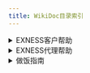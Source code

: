 ```yaml
---
title: WikiDoc目录索引
---
```

<details>
<summary>EXNESS客户帮助</summary>

## EXNESS客户帮助
- [[EXNESS客户帮助/保障您的vps安全|保障您的vps安全]]
- [[EXNESS客户帮助/保证金和可用保证金之间有何区别|保证金和可用保证金之间有何区别]]
- [[EXNESS客户帮助/标准账户|标准账户]]
- [[EXNESS客户帮助/标准账户和美分账户有什么不同|标准账户和美分账户有什么不同]]
- [[EXNESS客户帮助/标准账户和先锋账户有什么不同|标准账户和先锋账户有什么不同]]
- [[EXNESS客户帮助/标准账户上可以交易哪些品种|标准账户上可以交易哪些品种]]
- [[EXNESS客户帮助/不同类型的交易账户可以使用相同的服务器么|不同类型的交易账户可以使用相同的服务器么]]
- [[EXNESS客户帮助/不同类型的账户是否有地区限制|不同类型的账户是否有地区限制]]
- [[EXNESS客户帮助/不同账户类型的最大和最小交易手数是多少|不同账户类型的最大和最小交易手数是多少]]
- [[EXNESS客户帮助/部分退款请求|部分退款请求]]
- [[EXNESS客户帮助/查询已归档订单|查询已归档订单]]
- [[EXNESS客户帮助/差价合约详解|差价合约详解]]
- [[EXNESS客户帮助/拆股详解|拆股详解]]
- [[EXNESS客户帮助/出金为何退回了我的-exness-账户|出金为何退回了我的-exness-账户]]
- [[EXNESS客户帮助/出金须知|出金须知]]
- [[EXNESS客户帮助/出入金到账需要多长时间|出入金到账需要多长时间]]
- [[EXNESS客户帮助/出入金最快的方法是什么|出入金最快的方法是什么]]
- [[EXNESS客户帮助/出现报价关闭提示|出现报价关闭提示]]
- [[EXNESS客户帮助/出现交易量无效的错误提示|出现交易量无效的错误提示]]
- [[EXNESS客户帮助/出现禁止交易的错误提示|出现禁止交易的错误提示]]
- [[EXNESS客户帮助/出现资金不足错误提示|出现资金不足错误提示]]
- [[EXNESS客户帮助/创建账户需要提供哪些资料|创建账户需要提供哪些资料]]
- [[EXNESS客户帮助/创建真实账户和模拟账户时必须提供哪些文件|创建真实账户和模拟账户时必须提供哪些文件]]
- [[EXNESS客户帮助/登录-mt4-的时候，为什么我的账户昵称显示错误|登录-mt4-的时候，为什么我的账户昵称显示错误]]
- [[EXNESS客户帮助/电子支付平台eps交易相关事宜|电子支付平台eps交易相关事宜]]
- [[EXNESS客户帮助/订单执行类型|订单执行类型]]
- [[EXNESS客户帮助/冬季交易时间|冬季交易时间]]
- [[EXNESS客户帮助/负余额保护|负余额保护]]
- [[EXNESS客户帮助/杠杆对爆仓的影响|杠杆对爆仓的影响]]
- [[EXNESS客户帮助/杠杆和保证金要求|杠杆和保证金要求]]
- [[EXNESS客户帮助/隔夜利息|隔夜利息]]
- [[EXNESS客户帮助/各账户追加保证金通知和爆仓水平|各账户追加保证金通知和爆仓水平]]
- [[EXNESS客户帮助/更改-mt4-语言设置时出现乱码该如何解决|更改-mt4-语言设置时出现乱码该如何解决]]
- [[EXNESS客户帮助/股票|股票]]
- [[EXNESS客户帮助/关于-exness-交易应用|关于-exness-交易应用]]
- [[EXNESS客户帮助/关于账户类型后缀|关于账户类型后缀]]
- [[EXNESS客户帮助/管理智能交易-ea|管理智能交易-ea]]
- [[EXNESS客户帮助/归档账户须知|归档账户须知]]
- [[EXNESS客户帮助/过期版本|过期版本]]
- [[EXNESS客户帮助/后缀代表什么|后缀代表什么]]
- [[EXNESS客户帮助/怀疑他人以自己的名义交易|怀疑他人以自己的名义交易]]
- [[EXNESS客户帮助/黄金杠杆限制|黄金杠杆限制]]
- [[EXNESS客户帮助/恢复vps|恢复vps]]
- [[EXNESS客户帮助/基点和迷你点之间有何区别|基点和迷你点之间有何区别]]
- [[EXNESS客户帮助/加密数字货币交叉盘|加密数字货币交叉盘]]
- [[EXNESS客户帮助/价格缺口保护|价格缺口保护]]
- [[EXNESS客户帮助/交叉盘交易|交叉盘交易]]
- [[EXNESS客户帮助/交易繁忙trade-context-busy|交易繁忙trade-context-busy]]
- [[EXNESS客户帮助/交易方式是否有限制|交易方式是否有限制]]
- [[EXNESS客户帮助/交易加密数字货币|交易加密数字货币]]
- [[EXNESS客户帮助/交易品种|交易品种]]
- [[EXNESS客户帮助/交易品种的订单报价是如何计算的|交易品种的订单报价是如何计算的]]
- [[EXNESS客户帮助/交易平台功能比较|交易平台功能比较]]
- [[EXNESS客户帮助/交易新手最适合什么账户类型|交易新手最适合什么账户类型]]
- [[EXNESS客户帮助/节假日交易时间|节假日交易时间]]
- [[EXNESS客户帮助/金属交易|金属交易]]
- [[EXNESS客户帮助/开立专业型账户需要满足什么条件|开立专业型账户需要满足什么条件]]
- [[EXNESS客户帮助/可以使用不同的支付平台出金吗|可以使用不同的支付平台出金吗]]
- [[EXNESS客户帮助/可以在手机终端上下移动止损单吗|可以在手机终端上下移动止损单吗]]
- [[EXNESS客户帮助/可以在周末节假日出金入金吗|可以在周末节假日出金入金吗]]
- [[EXNESS客户帮助/客户是否可以使用其它交易账户入金时使用的支付|客户是否可以使用其它交易账户入金时使用的支付]]
- [[EXNESS客户帮助/客户支付档案-cpp-须知|客户支付档案-cpp-须知]]
- [[EXNESS客户帮助/了解交易终端|了解交易终端]]
- [[EXNESS客户帮助/了解做市商|了解做市商]]
- [[EXNESS客户帮助/立即开始交易|立即开始交易]]
- [[EXNESS客户帮助/零点账户|零点账户]]
- [[EXNESS客户帮助/零点账户提供哪些交易品种|零点账户提供哪些交易品种]]
- [[EXNESS客户帮助/裸点账户|裸点账户]]
- [[EXNESS客户帮助/裸点账户和零点账户有什么不同|裸点账户和零点账户有什么不同]]
- [[EXNESS客户帮助/裸点账户上可以交易哪些品种|裸点账户上可以交易哪些品种]]
- [[EXNESS客户帮助/美分账户|美分账户]]
- [[EXNESS客户帮助/美分账户上可以交易哪些品种|美分账户上可以交易哪些品种]]
- [[EXNESS客户帮助/美分账户有哪些地域限制|美分账户有哪些地域限制]]
- [[EXNESS客户帮助/美国原油有合约期限吗|美国原油有合约期限吗]]
- [[EXNESS客户帮助/面向非伊斯兰教国家的免隔夜利息账户|面向非伊斯兰教国家的免隔夜利息账户]]
- [[EXNESS客户帮助/哪些类型的账户可以参与竞赛|哪些类型的账户可以参与竞赛]]
- [[EXNESS客户帮助/哪些账户可以免隔夜利息|哪些账户可以免隔夜利息]]
- [[EXNESS客户帮助/哪些账户类型可以交易加密数字货币-cfd|哪些账户类型可以交易加密数字货币-cfd]]
- [[EXNESS客户帮助/哪些账户类型支持模拟账户|哪些账户类型支持模拟账户]]
- [[EXNESS客户帮助/能否更改-metatrader-4-5-平台上的时区|能否更改-metatrader-4-5-平台上的时区]]
- [[EXNESS客户帮助/能否更改我的账户货币|能否更改我的账户货币]]
- [[EXNESS客户帮助/能源交易|能源交易]]
- [[EXNESS客户帮助/您的-exness-个人专区|您的-exness-个人专区]]
- [[EXNESS客户帮助/品种分类|品种分类]]
- [[EXNESS客户帮助/仍未收到出金款项|仍未收到出金款项]]
- [[EXNESS客户帮助/仍未收到手机短信验证码|仍未收到手机短信验证码]]
- [[EXNESS客户帮助/如果我出金到错误的账号，接下来应该怎么做|如果我出金到错误的账号，接下来应该怎么做]]
- [[EXNESS客户帮助/如果我的-vps-上没有足够空间应当如何操作|如果我的-vps-上没有足够空间应当如何操作]]
- [[EXNESS客户帮助/如果我的当前余额为负值，可以进行入金操作吗|如果我的当前余额为负值，可以进行入金操作吗]]
- [[EXNESS客户帮助/如果我的验证文件不在我的名下该怎么办|如果我的验证文件不在我的名下该怎么办]]
- [[EXNESS客户帮助/如果我是在其他国家开立的账户，如何进行账户验|如果我是在其他国家开立的账户，如何进行账户验]]
- [[EXNESS客户帮助/如果我有未平仓位，还可以出金吗|如果我有未平仓位，还可以出金吗]]
- [[EXNESS客户帮助/如果我在-vps-中收到了无网络连接错误，接下来|如果我在-vps-中收到了无网络连接错误，接下来]]
- [[EXNESS客户帮助/如果我在入金时使用的支付系统在出金时无法使用|如果我在入金时使用的支付系统在出金时无法使用]]
- [[EXNESS客户帮助/如果我在入金时使用了多种支付方式，应当如何出|如果我在入金时使用了多种支付方式，应当如何出]]
- [[EXNESS客户帮助/如果我在自己的-vps-上安装智能交易ea，是否需要|如果我在自己的-vps-上安装智能交易ea，是否需要]]
- [[EXNESS客户帮助/如果无法平仓交易，我该怎么做|如果无法平仓交易，我该怎么做]]
- [[EXNESS客户帮助/如果在个人专区中无法找到我的首选支付系统该怎|如果在个人专区中无法找到我的首选支付系统该怎]]
- [[EXNESS客户帮助/如何查看旧的个人专区是否依然处于活跃状态|如何查看旧的个人专区是否依然处于活跃状态]]
- [[EXNESS客户帮助/如何查看您的交易历史|如何查看您的交易历史]]
- [[EXNESS客户帮助/如何查看我当前的杠杆设置|如何查看我当前的杠杆设置]]
- [[EXNESS客户帮助/如何查看我的交易状态|如何查看我的交易状态]]
- [[EXNESS客户帮助/如何查看我可以使用的支付平台|如何查看我可以使用的支付平台]]
- [[EXNESS客户帮助/如何查看账户是否已可以入金和交易|如何查看账户是否已可以入金和交易]]
- [[EXNESS客户帮助/如何查看账户验证被拒绝的原因|如何查看账户验证被拒绝的原因]]
- [[EXNESS客户帮助/如何查看自己上传的验证文档的状态|如何查看自己上传的验证文档的状态]]
- [[EXNESS客户帮助/如何查询我的代理信息|如何查询我的代理信息]]
- [[EXNESS客户帮助/如何查找交易软件登录账号和服务器|如何查找交易软件登录账号和服务器]]
- [[EXNESS客户帮助/如何查找我的交易账户账号|如何查找我的交易账户账号]]
- [[EXNESS客户帮助/如何查找需要提高保证金要求的新闻事件|如何查找需要提高保证金要求的新闻事件]]
- [[EXNESS客户帮助/如何出金|如何出金]]
- [[EXNESS客户帮助/如何处理无效sl-tp错误|如何处理无效sl-tp错误]]
- [[EXNESS客户帮助/如何从报价手机移动端里显示-添加-移除交易品|如何从报价手机移动端里显示-添加-移除交易品]]
- [[EXNESS客户帮助/如何给模拟账户充值|如何给模拟账户充值]]
- [[EXNESS客户帮助/如何更改更新我的个人信息与地址|如何更改更新我的个人信息与地址]]
- [[EXNESS客户帮助/如何更改我的exness账户的注册姓名|如何更改我的exness账户的注册姓名]]
- [[EXNESS客户帮助/如何更改注册名称|如何更改注册名称]]
- [[EXNESS客户帮助/如何管理您的交易账户设置|如何管理您的交易账户设置]]
- [[EXNESS客户帮助/如何管理您的vps设置|如何管理您的vps设置]]
- [[EXNESS客户帮助/如何管理图表设置|如何管理图表设置]]
- [[EXNESS客户帮助/如何管理注册手机号码|如何管理注册手机号码]]
- [[EXNESS客户帮助/如何获得-exness-vps-服务|如何获得-exness-vps-服务]]
- [[EXNESS客户帮助/如何获得无限杠杆|如何获得无限杠杆]]
- [[EXNESS客户帮助/如何获取日志文件|如何获取日志文件]]
- [[EXNESS客户帮助/如何计算开立订单所需资金|如何计算开立订单所需资金]]
- [[EXNESS客户帮助/如何计算利润和损失|如何计算利润和损失]]
- [[EXNESS客户帮助/如何将我在社交交易中的入金与我的-exness-账户关联起|如何将我在社交交易中的入金与我的-exness-账户关联起]]
- [[EXNESS客户帮助/如何解决交易终端中的常见错误|如何解决交易终端中的常见错误]]
- [[EXNESS客户帮助/如何进行订单部分平仓|如何进行订单部分平仓]]
- [[EXNESS客户帮助/如何进行交易账户间转账|如何进行交易账户间转账]]
- [[EXNESS客户帮助/如何进行首次入金|如何进行首次入金]]
- [[EXNESS客户帮助/如何开立模拟账户|如何开立模拟账户]]
- [[EXNESS客户帮助/如何快速便捷地恢复-exness-密码|如何快速便捷地恢复-exness-密码]]
- [[EXNESS客户帮助/如何连接-vps|如何连接-vps]]
- [[EXNESS客户帮助/如何清除浏览器缓存和-cookies-文件|如何清除浏览器缓存和-cookies-文件]]
- [[EXNESS客户帮助/如何确定我的资金是安全的|如何确定我的资金是安全的]]
- [[EXNESS客户帮助/如何入金|如何入金]]
- [[EXNESS客户帮助/如何上传屏幕截图给支持团队|如何上传屏幕截图给支持团队]]
- [[EXNESS客户帮助/如何设置-vps-密码|如何设置-vps-密码]]
- [[EXNESS客户帮助/如何设置修改止损与获利|如何设置修改止损与获利]]
- [[EXNESS客户帮助/如何设置移动止损|如何设置移动止损]]
- [[EXNESS客户帮助/如何设置exness比特币电子钱包|如何设置exness比特币电子钱包]]
- [[EXNESS客户帮助/如何申请关闭账户|如何申请关闭账户]]
- [[EXNESS客户帮助/如何生成网络日志排除故障|如何生成网络日志排除故障]]
- [[EXNESS客户帮助/如何使用-exness-货币转换器|如何使用-exness-货币转换器]]
- [[EXNESS客户帮助/如何使用-mt4-multiterminal多账户管理终端|如何使用-mt4-multiterminal多账户管理终端]]
- [[EXNESS客户帮助/如何使用安卓版-metatrader-4|如何使用安卓版-metatrader-4]]
- [[EXNESS客户帮助/如何使用安卓版-metatrader-5|如何使用安卓版-metatrader-5]]
- [[EXNESS客户帮助/如何使用比特币出入金|如何使用比特币出入金]]
- [[EXNESS客户帮助/如何使用比特币电子钱包查看交易|如何使用比特币电子钱包查看交易]]
- [[EXNESS客户帮助/如何使用日本或韩国银行卡出金|如何使用日本或韩国银行卡出金]]
- [[EXNESS客户帮助/如何使用泰达币-usdt-erc20-出入金|如何使用泰达币-usdt-erc20-出入金]]
- [[EXNESS客户帮助/如何使用虚拟美元稳定币-usdc-erc20-出入金|如何使用虚拟美元稳定币-usdc-erc20-出入金]]
- [[EXNESS客户帮助/如何使用银行卡兑换usdt来入金|如何使用银行卡兑换usdt来入金]]
- [[EXNESS客户帮助/如何使用中国银联入金|如何使用中国银联入金]]
- [[EXNESS客户帮助/如何使用perfect-money出入金|如何使用perfect-money出入金]]
- [[EXNESS客户帮助/如何使用sticpay出入金|如何使用sticpay出入金]]
- [[EXNESS客户帮助/如何提升metatrader4-5的速度|如何提升metatrader4-5的速度]]
- [[EXNESS客户帮助/如何通过-exness-进行交易|如何通过-exness-进行交易]]
- [[EXNESS客户帮助/如何通过-mypay-出入金|如何通过-mypay-出入金]]
- [[EXNESS客户帮助/如何通过电汇出入金|如何通过电汇出入金]]
- [[EXNESS客户帮助/如何通过检索-har-文件进行故障调试|如何通过检索-har-文件进行故障调试]]
- [[EXNESS客户帮助/如何通过银行卡出入金|如何通过银行卡出入金]]
- [[EXNESS客户帮助/如何完全验证您的exness账户|如何完全验证您的exness账户]]
- [[EXNESS客户帮助/如何为客服团队创建屏幕截图|如何为客服团队创建屏幕截图]]
- [[EXNESS客户帮助/如何显示买价线|如何显示买价线]]
- [[EXNESS客户帮助/如何修改或移除移动止损|如何修改或移除移动止损]]
- [[EXNESS客户帮助/如何验证我的支付方式|如何验证我的支付方式]]
- [[EXNESS客户帮助/如何在-linux-系统中安装-mt4-mt5|如何在-linux-系统中安装-mt4-mt5]]
- [[EXNESS客户帮助/如何在个人专区创建新的交易账户|如何在个人专区创建新的交易账户]]
- [[EXNESS客户帮助/如何在交易平台-mt4-mt5-上接收新闻|如何在交易平台-mt4-mt5-上接收新闻]]
- [[EXNESS客户帮助/如何在市场报价桌面版终端中显示-添加-删除交|如何在市场报价桌面版终端中显示-添加-删除交]]
- [[EXNESS客户帮助/如何在手机应用上的metatrader订阅交易信号|如何在手机应用上的metatrader订阅交易信号]]
- [[EXNESS客户帮助/如何在我的个人专区查看交易的单号|如何在我的个人专区查看交易的单号]]
- [[EXNESS客户帮助/如何在移动终端中设置挂单|如何在移动终端中设置挂单]]
- [[EXNESS客户帮助/如何在中国使用bitake入金|如何在中国使用bitake入金]]
- [[EXNESS客户帮助/如何在中国使用flashex出入金|如何在中国使用flashex出入金]]
- [[EXNESS客户帮助/如何在中国使用neteller出入金|如何在中国使用neteller出入金]]
- [[EXNESS客户帮助/如何在中国使用webmoney出入金|如何在中国使用webmoney出入金]]
- [[EXNESS客户帮助/如何在exness平台开始交易|如何在exness平台开始交易]]
- [[EXNESS客户帮助/如何知晓为我提供服务的是哪家-exness-实体|如何知晓为我提供服务的是哪家-exness-实体]]
- [[EXNESS客户帮助/如何注册-exness-个人专区和交易账户|如何注册-exness-个人专区和交易账户]]
- [[EXNESS客户帮助/入金金额有限制吗|入金金额有限制吗]]
- [[EXNESS客户帮助/入金款项仍未到账|入金款项仍未到账]]
- [[EXNESS客户帮助/入金须知|入金须知]]
- [[EXNESS客户帮助/什么是-3d-安全协议|什么是-3d-安全协议]]
- [[EXNESS客户帮助/什么是-cvv-代码，可以在哪里找到|什么是-cvv-代码，可以在哪里找到]]
- [[EXNESS客户帮助/什么是对冲单可以进行部分对冲吗|什么是对冲单可以进行部分对冲吗]]
- [[EXNESS客户帮助/什么是偏差|什么是偏差]]
- [[EXNESS客户帮助/什么是限价单如何下限价单|什么是限价单如何下限价单]]
- [[EXNESS客户帮助/什么是移动止损|什么是移动止损]]
- [[EXNESS客户帮助/什么是止损单，怎么下止损单|什么是止损单，怎么下止损单]]
- [[EXNESS客户帮助/什么是vps-|什么是vps-]]
- [[EXNESS客户帮助/石油差价合约有到期日期吗|石油差价合约有到期日期吗]]
- [[EXNESS客户帮助/石油价格是现货价格吗|石油价格是现货价格吗]]
- [[EXNESS客户帮助/使用-mt4-mt5-网页终端进行交易|使用-mt4-mt5-网页终端进行交易]]
- [[EXNESS客户帮助/使用-windows-版本-metatrader-4|使用-windows-版本-metatrader-4]]
- [[EXNESS客户帮助/使用-windows-版本-metatrader-5|使用-windows-版本-metatrader-5]]
- [[EXNESS客户帮助/使用多张银行卡还可以进行出入金操作吗|使用多张银行卡还可以进行出入金操作吗]]
- [[EXNESS客户帮助/使用模拟账户进行交易时需要存入真实资金吗|使用模拟账户进行交易时需要存入真实资金吗]]
- [[EXNESS客户帮助/市场已关闭|市场已关闭]]
- [[EXNESS客户帮助/市价滑点|市价滑点]]
- [[EXNESS客户帮助/是否可由朋友或家人代我进行交易|是否可由朋友或家人代我进行交易]]
- [[EXNESS客户帮助/是否所有类型账户都支持指数的差价合约|是否所有类型账户都支持指数的差价合约]]
- [[EXNESS客户帮助/收到订单数量过多错误提示|收到订单数量过多错误提示]]
- [[EXNESS客户帮助/收到一条阻止我交易的错误提示|收到一条阻止我交易的错误提示]]
- [[EXNESS客户帮助/手机交易终端上可以使用智能交易ea吗|手机交易终端上可以使用智能交易ea吗]]
- [[EXNESS客户帮助/探索-exness-网页交易终端|探索-exness-网页交易终端]]
- [[EXNESS客户帮助/跳动点历史记录须知|跳动点历史记录须知]]
- [[EXNESS客户帮助/通过-skrill-出入金|通过-skrill-出入金]]
- [[EXNESS客户帮助/同一个电子邮箱可以注册多个个人专区吗|同一个电子邮箱可以注册多个个人专区吗]]
- [[EXNESS客户帮助/退出交易终端时，我的订单会被平仓吗|退出交易终端时，我的订单会被平仓吗]]
- [[EXNESS客户帮助/外汇和其他交易品种的基本交易术语|外汇和其他交易品种的基本交易术语]]
- [[EXNESS客户帮助/外汇品种交易|外汇品种交易]]
- [[EXNESS客户帮助/外汇市场交易时间|外汇市场交易时间]]
- [[EXNESS客户帮助/外汇与外汇市场|外汇与外汇市场]]
- [[EXNESS客户帮助/为-metatrader-4-5-设置推送通知|为-metatrader-4-5-设置推送通知]]
- [[EXNESS客户帮助/为什么-exness-交易应用上的支付方式比网页版个人专区|为什么-exness-交易应用上的支付方式比网页版个人专区]]
- [[EXNESS客户帮助/为什么-exness-账户验证流程是重要的|为什么-exness-账户验证流程是重要的]]
- [[EXNESS客户帮助/为什么进行内部转账时会收到请求金额过大的|为什么进行内部转账时会收到请求金额过大的]]
- [[EXNESS客户帮助/为什么我的对冲单突然要我缴纳保证金|为什么我的对冲单突然要我缴纳保证金]]
- [[EXNESS客户帮助/为什么我的入金-出金会被拒绝|为什么我的入金-出金会被拒绝]]
- [[EXNESS客户帮助/为什么我的所有交易一开始都处于亏损状态|为什么我的所有交易一开始都处于亏损状态]]
- [[EXNESS客户帮助/为什么我的文件被拒绝了|为什么我的文件被拒绝了]]
- [[EXNESS客户帮助/为什么我的账户上有资金，交易账户却显示余额为|为什么我的账户上有资金，交易账户却显示余额为]]
- [[EXNESS客户帮助/为什么我个人专区中可用保证金的金额与交易平台|为什么我个人专区中可用保证金的金额与交易平台]]
- [[EXNESS客户帮助/为什么我需要一种账户货币|为什么我需要一种账户货币]]
- [[EXNESS客户帮助/为什么我在进行入金操作时屏幕显示系统出错|为什么我在进行入金操作时屏幕显示系统出错]]
- [[EXNESS客户帮助/为什么无法关闭对冲单|为什么无法关闭对冲单]]
- [[EXNESS客户帮助/为什么无法在我的个人专区中找到我的交易账户|为什么无法在我的个人专区中找到我的交易账户]]
- [[EXNESS客户帮助/为什么有时候股票的保证金会比平时高|为什么有时候股票的保证金会比平时高]]
- [[EXNESS客户帮助/为什么在出金时会出现余额不足的错误提示|为什么在出金时会出现余额不足的错误提示]]
- [[EXNESS客户帮助/为什么在交易者计算器内有些品种不能设置杠杆|为什么在交易者计算器内有些品种不能设置杠杆]]
- [[EXNESS客户帮助/为什么在一天中的某些时候，指数的保证金会增加|为什么在一天中的某些时候，指数的保证金会增加]]
- [[EXNESS客户帮助/为什么mt4-mt5和exness网站上显示的点差不一样|为什么mt4-mt5和exness网站上显示的点差不一样]]
- [[EXNESS客户帮助/未验证账户面临哪些限制|未验证账户面临哪些限制]]
- [[EXNESS客户帮助/文件被拒绝后如何再次上传|文件被拒绝后如何再次上传]]
- [[EXNESS客户帮助/我不小心删除了我的手机应用，该如何恢复|我不小心删除了我的手机应用，该如何恢复]]
- [[EXNESS客户帮助/我可以使用多张银行卡给账户入金吗|我可以使用多张银行卡给账户入金吗]]
- [[EXNESS客户帮助/我可以使用哪些交易终端进行交易|我可以使用哪些交易终端进行交易]]
- [[EXNESS客户帮助/我可以使用他人的支付系统入金吗|我可以使用他人的支付系统入金吗]]
- [[EXNESS客户帮助/我可以用什么货币入金|我可以用什么货币入金]]
- [[EXNESS客户帮助/我可以在个人信息中添加多少个手机号码|我可以在个人信息中添加多少个手机号码]]
- [[EXNESS客户帮助/我可以在个人专区持有几个交易账户|我可以在个人专区持有几个交易账户]]
- [[EXNESS客户帮助/我可以在哪里查看汇率|我可以在哪里查看汇率]]
- [[EXNESS客户帮助/我可以在手机交易终端上使用指标吗|我可以在手机交易终端上使用指标吗]]
- [[EXNESS客户帮助/我可以在我的电脑上同时运行多个交易终端软件吗|我可以在我的电脑上同时运行多个交易终端软件吗]]
- [[EXNESS客户帮助/我能否更改自己的的账户服务器|我能否更改自己的的账户服务器]]
- [[EXNESS客户帮助/我能用预付卡进行入金么|我能用预付卡进行入金么]]
- [[EXNESS客户帮助/我能在周末进行交易吗|我能在周末进行交易吗]]
- [[EXNESS客户帮助/我仍未收到电子邮箱验证码|我仍未收到电子邮箱验证码]]
- [[EXNESS客户帮助/我如何识别哪些交易品种属于免隔夜利息品种|我如何识别哪些交易品种属于免隔夜利息品种]]
- [[EXNESS客户帮助/我是否可以使用与-exness-注册邮箱不同的邮箱来进行入|我是否可以使用与-exness-注册邮箱不同的邮箱来进行入]]
- [[EXNESS客户帮助/我是否可以验证来自海外国家的exness账户|我是否可以验证来自海外国家的exness账户]]
- [[EXNESS客户帮助/我收到了交易参数无效的错误提示|我收到了交易参数无效的错误提示]]
- [[EXNESS客户帮助/我收到了账户无效的错误提示|我收到了账户无效的错误提示]]
- [[EXNESS客户帮助/我收到无网络连接的错误信息|我收到无网络连接的错误信息]]
- [[EXNESS客户帮助/我为什么需要验证我的支付账户|我为什么需要验证我的支付账户]]
- [[EXNESS客户帮助/我应该选择哪种账户|我应该选择哪种账户]]
- [[EXNESS客户帮助/我应为交易账户设置什么杠杆|我应为交易账户设置什么杠杆]]
- [[EXNESS客户帮助/我在国外可以用自己的交易账户交易吗|我在国外可以用自己的交易账户交易吗]]
- [[EXNESS客户帮助/我在交易软件收到了授权失败的错误提示|我在交易软件收到了授权失败的错误提示]]
- [[EXNESS客户帮助/我在哪里可以查看自己的免隔夜利息权益|我在哪里可以查看自己的免隔夜利息权益]]
- [[EXNESS客户帮助/我在使用银行卡出金时被要求退款|我在使用银行卡出金时被要求退款]]
- [[EXNESS客户帮助/我在我的交易终端的图表中只能看到等待更新|我在我的交易终端的图表中只能看到等待更新]]
- [[EXNESS客户帮助/无法出金时该如何操作|无法出金时该如何操作]]
- [[EXNESS客户帮助/无法登录-exness-个人专区|无法登录-exness-个人专区]]
- [[EXNESS客户帮助/无法登录交易终端|无法登录交易终端]]
- [[EXNESS客户帮助/无法入金|无法入金]]
- [[EXNESS客户帮助/无法上传文件|无法上传文件]]
- [[EXNESS客户帮助/无法使用买入和卖出按键|无法使用买入和卖出按键]]
- [[EXNESS客户帮助/无法在-macos-catalina-操作系统上登录-mt4-mt5|无法在-macos-catalina-操作系统上登录-mt4-mt5]]
- [[EXNESS客户帮助/无法在注册时设置密码|无法在注册时设置密码]]
- [[EXNESS客户帮助/无法注册-exness-账户|无法注册-exness-账户]]
- [[EXNESS客户帮助/无效价格错误|无效价格错误]]
- [[EXNESS客户帮助/夏季交易时间|夏季交易时间]]
- [[EXNESS客户帮助/先锋账户|先锋账户]]
- [[EXNESS客户帮助/先锋账户上都可以交易哪些品种|先锋账户上都可以交易哪些品种]]
- [[EXNESS客户帮助/小币种交易|小币种交易]]
- [[EXNESS客户帮助/新订单按键是灰色的|新订单按键是灰色的]]
- [[EXNESS客户帮助/新闻发布期间提高保证金要求|新闻发布期间提高保证金要求]]
- [[EXNESS客户帮助/验证文件的大小限制是多少|验证文件的大小限制是多少]]
- [[EXNESS客户帮助/验证账户需要多久|验证账户需要多久]]
- [[EXNESS客户帮助/一个账户有几个密码|一个账户有几个密码]]
- [[EXNESS客户帮助/伊斯兰教地区可享零隔夜利息交易账户|伊斯兰教地区可享零隔夜利息交易账户]]
- [[EXNESS客户帮助/以账户货币计算盈亏时，应使用何种价格进行换算|以账户货币计算盈亏时，应使用何种价格进行换算]]
- [[EXNESS客户帮助/银行卡交易详解|银行卡交易详解]]
- [[EXNESS客户帮助/在安装mt4时，为什么需要提供代理服务器地址|在安装mt4时，为什么需要提供代理服务器地址]]
- [[EXNESS客户帮助/在交易终端关闭订单|在交易终端关闭订单]]
- [[EXNESS客户帮助/在进行股票相关交易品种的交易时，我是否真正拥|在进行股票相关交易品种的交易时，我是否真正拥]]
- [[EXNESS客户帮助/在哪查询某一品种的相关信息|在哪查询某一品种的相关信息]]
- [[EXNESS客户帮助/在哪可以找到-macos-版mt4-mt5安装文件|在哪可以找到-macos-版mt4-mt5安装文件]]
- [[EXNESS客户帮助/在哪里查看交易账户类型|在哪里查看交易账户类型]]
- [[EXNESS客户帮助/在哪里可以查看exness的财报|在哪里可以查看exness的财报]]
- [[EXNESS客户帮助/在哪里可以找到我的信用相关信息|在哪里可以找到我的信用相关信息]]
- [[EXNESS客户帮助/在中国如何通过支付宝入金|在中国如何通过支付宝入金]]
- [[EXNESS客户帮助/在中国如何通过otc365出入金|在中国如何通过otc365出入金]]
- [[EXNESS客户帮助/诈骗活动-安全小贴士|诈骗活动-安全小贴士]]
- [[EXNESS客户帮助/账户类型|账户类型]]
- [[EXNESS客户帮助/账户长时间未使用会出现什么情况|账户长时间未使用会出现什么情况]]
- [[EXNESS客户帮助/真实账户和模拟账户有什么区别|真实账户和模拟账户有什么区别]]
- [[EXNESS客户帮助/真实账户和模拟账户之间的价格变动存在差异吗|真实账户和模拟账户之间的价格变动存在差异吗]]
- [[EXNESS客户帮助/直盘交易|直盘交易]]
- [[EXNESS客户帮助/止损位|止损位]]
- [[EXNESS客户帮助/指数股息|指数股息]]
- [[EXNESS客户帮助/指数交易|指数交易]]
- [[EXNESS客户帮助/指数交易的最低金额是多少|指数交易的最低金额是多少]]
- [[EXNESS客户帮助/重新报价|重新报价]]
- [[EXNESS客户帮助/注册后我还可以更改电子邮箱地址吗|注册后我还可以更改电子邮箱地址吗]]
- [[EXNESS客户帮助/注册时需要准备什么信息|注册时需要准备什么信息]]
- [[EXNESS客户帮助/自定义爆仓位|自定义爆仓位]]
- [[EXNESS客户帮助/最少需要多少资金才能开始交易|最少需要多少资金才能开始交易]]
- [[EXNESS客户帮助/exness-不接受哪些国家的客户|exness-不接受哪些国家的客户]]
- [[EXNESS客户帮助/exness-对哪些类型的账户收取交易手续费|exness-对哪些类型的账户收取交易手续费]]
- [[EXNESS客户帮助/exness-交易应用-出金操作|exness-交易应用-出金操作]]
- [[EXNESS客户帮助/exness-交易应用-如何更改-exness-交易应用的语言设置|exness-交易应用-如何更改-exness-交易应用的语言设置]]
- [[EXNESS客户帮助/exness-交易应用-如何开立更多账户|exness-交易应用-如何开立更多账户]]
- [[EXNESS客户帮助/exness-交易应用-如何验证个人资料|exness-交易应用-如何验证个人资料]]
- [[EXNESS客户帮助/exness-交易应用-入金操作|exness-交易应用-入金操作]]
- [[EXNESS客户帮助/exness-交易应用-是否可以更改所使用的交易终端|exness-交易应用-是否可以更改所使用的交易终端]]
- [[EXNESS客户帮助/exness-交易应用-探索个人专区|exness-交易应用-探索个人专区]]
- [[EXNESS客户帮助/exness-交易应用-为何我在进行入金操作时找不到我的|exness-交易应用-为何我在进行入金操作时找不到我的]]
- [[EXNESS客户帮助/exness-交易应用-在哪可以查看我的合作伙伴账户详情|exness-交易应用-在哪可以查看我的合作伙伴账户详情]]
- [[EXNESS客户帮助/exness-交易应用配置指南|exness-交易应用配置指南]]
- [[EXNESS客户帮助/exness-交易应用疑难解答|exness-交易应用疑难解答]]
- [[EXNESS客户帮助/exness-是否收取隔夜费用|exness-是否收取隔夜费用]]
- [[EXNESS客户帮助/exness-是做什么的|exness-是做什么的]]
- [[EXNESS客户帮助/exness-收取出入金手续费吗|exness-收取出入金手续费吗]]
- [[EXNESS客户帮助/exness-提供的石油是差价合约，还是期货|exness-提供的石油是差价合约，还是期货]]
- [[EXNESS客户帮助/exness-提供交易信号吗|exness-提供交易信号吗]]
- [[EXNESS客户帮助/exness-意见门户介绍|exness-意见门户介绍]]
- [[EXNESS客户帮助/exness-账户安全工具介绍|exness-账户安全工具介绍]]
- [[EXNESS客户帮助/exness-账户支持哪些订单类型|exness-账户支持哪些订单类型]]
- [[EXNESS客户帮助/exness-vps-使用须知|exness-vps-使用须知]]
- [[EXNESS客户帮助/exness交易应用-管理个人专区|exness交易应用-管理个人专区]]
- [[EXNESS客户帮助/exness交易应用-交易账户设置|exness交易应用-交易账户设置]]
- [[EXNESS客户帮助/exness交易应用-了解业绩统计选项卡|exness交易应用-了解业绩统计选项卡]]
- [[EXNESS客户帮助/exness交易应用-内部转账|exness交易应用-内部转账]]
- [[EXNESS客户帮助/exness交易应用-内置交易终端详解|exness交易应用-内置交易终端详解]]
- [[EXNESS客户帮助/exness交易应用-如何编辑通知|exness交易应用-如何编辑通知]]
- [[EXNESS客户帮助/exness交易应用-如何将交易品种收藏至关注列表|exness交易应用-如何将交易品种收藏至关注列表]]
- [[EXNESS客户帮助/exness交易应用-如何开立和关闭交易|exness交易应用-如何开立和关闭交易]]
- [[EXNESS客户帮助/exness交易应用-如何开立账户|exness交易应用-如何开立账户]]
- [[EXNESS客户帮助/exness交易应用-支付操作须知|exness交易应用-支付操作须知]]
- [[EXNESS客户帮助/exness市场保护工具|exness市场保护工具]]
- [[EXNESS客户帮助/exness是否受到相关监管|exness是否受到相关监管]]
- [[EXNESS客户帮助/exness提供哪种点差|exness提供哪种点差]]
- [[EXNESS客户帮助/exness网站提供pwa版本吗|exness网站提供pwa版本吗]]
- [[EXNESS客户帮助/exness账户验证文件|exness账户验证文件]]
- [[EXNESS客户帮助/exness尊享会员制适用于中国台湾香港和澳门地|exness尊享会员制适用于中国台湾香港和澳门地]]
- [[EXNESS客户帮助/macos-用户如何登录-mt4-mt5|macos-用户如何登录-mt4-mt5]]
- [[EXNESS客户帮助/metatrader-使用什么时区的时间|metatrader-使用什么时区的时间]]
- [[EXNESS客户帮助/metatrader-详解-对比-mt4-和-mt5|metatrader-详解-对比-mt4-和-mt5]]
- [[EXNESS客户帮助/metatrader交易信号|metatrader交易信号]]
- [[EXNESS客户帮助/mt4-mt5-提供哪些交易品种|mt4-mt5-提供哪些交易品种]]
- [[EXNESS客户帮助/mt4-mt5-中信用资金的显示方式介绍|mt4-mt5-中信用资金的显示方式介绍]]
- [[EXNESS客户帮助/vps-被冻结后还能解冻吗|vps-被冻结后还能解冻吗]]
- [[EXNESS客户帮助/vps-使用条款|vps-使用条款]]

</details>

<details>
<summary>EXNESS代理帮助</summary>

## EXNESS代理帮助
- [[EXNESS代理帮助/本金使用比率|本金使用比率]]
- [[EXNESS代理帮助/标准账户|标准账户]]
- [[EXNESS代理帮助/单链接服务详解|单链接服务详解]]
- [[EXNESS代理帮助/地区代表-区域代理|地区代表-区域代理]]
- [[EXNESS代理帮助/返佣详述|返佣详述]]
- [[EXNESS代理帮助/个人专区报告功能介绍|个人专区报告功能介绍]]
- [[EXNESS代理帮助/关于合作伙伴链接的所有信息|关于合作伙伴链接的所有信息]]
- [[EXNESS代理帮助/关于内部转账|关于内部转账]]
- [[EXNESS代理帮助/合作伙伴和介绍经纪商IB之间有何区别|合作伙伴和介绍经纪商(IB)之间有何区别]]
- [[EXNESS代理帮助/合作伙伴类型|合作伙伴类型]]
- [[EXNESS代理帮助/合作伙伴链接和合作伙伴账户|合作伙伴链接和合作伙伴账户]]
- [[EXNESS代理帮助/合作伙伴如何知道他们介绍经纪商IB水平的变化|合作伙伴如何知道他们介绍经纪商IB水平的变化]]
- [[EXNESS代理帮助/合作伙伴入门指南|合作伙伴入门指南]]
- [[EXNESS代理帮助/合作伙伴佣金框架|合作伙伴佣金框架]]
- [[EXNESS代理帮助/合作伙伴佣金与Exness比特币电子钱包|合作伙伴佣金与Exness比特币电子钱包]]
- [[EXNESS代理帮助/加入Exness合作伙伴计划可以赚取多少钱|加入 Exness合作伙伴计划可以赚取多少钱]]
- [[EXNESS代理帮助/介绍经纪商|介绍经纪商]]
- [[EXNESS代理帮助/客服支持|客服支持]]
- [[EXNESS代理帮助/客户如何确定他们的资金是否安全|客户如何确定他们的资金是否安全]]
- [[EXNESS代理帮助/了解介绍经纪商IB个人专区|了解介绍经纪商IB个人专区]]
- [[EXNESS代理帮助/了解外汇基本知识|了解外汇基本知识]]
- [[EXNESS代理帮助/零点账户的合伙人佣金如何计算|零点账户的合伙人佣金如何计算]]
- [[EXNESS代理帮助/裸点账户的合作伙伴佣金如何计算|裸点账户的合作伙伴佣金如何计算]]
- [[EXNESS代理帮助/美分账户|美分账户]]
- [[EXNESS代理帮助/如何查看某位客户是否注册在了我名下|如何查看某位客户是否注册在了我名下]]
- [[EXNESS代理帮助/如何成为一名介绍经纪商IB|如何成为一名介绍经纪商IB]]
- [[EXNESS代理帮助/如何管理返佣|如何管理返佣]]
- [[EXNESS代理帮助/如何加入Exness合作伙伴计划|如何加入Exness 合作伙伴计划]]
- [[EXNESS代理帮助/如何提取您的合作伙伴佣金|如何提取您的合作伙伴佣金]]
- [[EXNESS代理帮助/如何通过电汇提取合作伙伴佣金|如何通过电汇提取合作伙伴佣金]]
- [[EXNESS代理帮助/社交交易介绍|社交交易介绍]]
- [[EXNESS代理帮助/收入分享模型是如何发挥作用的|收入分享模型是如何发挥作用的]]
- [[EXNESS代理帮助/手续费|手续费]]
- [[EXNESS代理帮助/探索返佣版块|探索返佣版块]]
- [[EXNESS代理帮助/探索合作伙伴佣金信息面板|探索合作伙伴佣金信息面板]]
- [[EXNESS代理帮助/我可以使用合作伙伴链接创建自定义合作伙伴链接吗|我可以使用合作伙伴链接创建自定义合作伙伴链接吗]]
- [[EXNESS代理帮助/先锋账户|先锋账户]]
- [[EXNESS代理帮助/一般出金规则|一般出金规则]]
- [[EXNESS代理帮助/在哪里可以查看我推介客户的交易活动情况及交易量|在哪里可以查看我推介客户的交易活动情况及交易量]]
- [[EXNESS代理帮助/自定义合作伙伴链接|自定义合作伙伴链接]]
- [[EXNESS代理帮助/最低和最高出金限额|最低和最高出金限额]]
- [[EXNESS代理帮助/Exness不接受哪些国家的客户|Exness 不接受哪些国家的客户]]
- [[EXNESS代理帮助/Exness财务审计|Exness 财务审计]]
- [[EXNESS代理帮助/Exness的资金安全|Exness 的资金安全]]
- [[EXNESS代理帮助/Exness合作伙伴计划|Exness 合作伙伴计划]]
- [[EXNESS代理帮助/Exness合作伙伴忠诚计划|Exness 合作伙伴忠诚计划]]
- [[EXNESS代理帮助/Exness合作伙伴忠诚计划条款和条件|Exness 合作伙伴忠诚计划条款和条件]]
- [[EXNESS代理帮助/Exness是否允许返佣|Exness 是否允许返佣]]
- [[EXNESS代理帮助/Exness提供的交易产品|Exness 提供的交易产品]]
- [[EXNESS代理帮助/Exness提供的交易平台|Exness 提供的交易平台]]
- [[EXNESS代理帮助/Exness推广指南|Exness 推广指南]]
- [[EXNESS代理帮助/Exness支付服务|Exness 支付服务]]
- [[EXNESS代理帮助/Exness不接受哪些国家的合作伙伴|Exness不接受哪些国家的合作伙伴]]
- [[EXNESS代理帮助/Exness集团包括哪些实体|Exness集团包括哪些实体]]
- [[EXNESS代理帮助/Exness经纪公司|Exness经纪公司]]
- [[EXNESS代理帮助/VPS虚拟专用服务器|VPS虚拟专用服务器]]

</details>

<details>
<summary>做饭指南</summary>

**食物**是为生物提供营养的物质，来源通常是[植物](https://zh.wikipedia.org/wiki/植物)、[动物](https://zh.wikipedia.org/wiki/动物)、[菌类](https://zh.wikipedia.org/wiki/菌类)，包含着维生所需的营养素，如[碳水化合物](https://zh.wikipedia.org/wiki/碳水化合物)、[脂肪](https://zh.wikipedia.org/wiki/脂肪)、[蛋白质](https://zh.wikipedia.org/wiki/蛋白质)、水等，能够借由进食或饮用为生物提供营养、维持生命或愉悦的物质。生物摄取食物后，被生物的[细胞](https://zh.wikipedia.org/wiki/细胞)同化，提供能量，维持生命及刺激成长。
在历史上，人类主要是透过狩猎、采集及耕种三种方式获得食物，其余的还有畜牧、钓鱼等。现在日益增加的世界人口中，大部分需要的食物热量是由食品产业提供。
有许多机构在监控食品卫生及食品安全，包括国际食品保护协会、世界资源研究所、世界粮食计划署、[联合国粮食及农业组织](https://zh.wikipedia.org/wiki/联合国粮食及农业组织)、国际食品信息理事会以及亚太无添加餐饮食品发展促进会。他们关注的议题包括可持续性、生物多样性、气候变化、营养人类学、[人口自然增长率](https://zh.wikipedia.org/wiki/人口自然增长率)、供水、食品制造技术改善及食品安全。
食物权是经济、社会及文化权利国际公约（ICESCR）提出的人权之一  ， 认可“有适当生活水平的权利，包括适当的食物”也就是“免于饥饿的自由。”

<details>
<summary>下厨前的准备</summary>

- [[tips/厨房准备|厨房准备]]
- [[tips/如何选择现在吃什么|如何选择现在吃什么]]
- [[tips/learn/高压力锅|高压力锅]]
- [[tips/learn/去腥|去腥]]
- [[tips/learn/食品安全|食品安全]]
- [[tips/learn/微波炉|微波炉]]
- [[tips/learn/学习焯水|学习焯水]]
- [[tips/learn/学习炒与煎|学习炒与煎]]
- [[tips/learn/学习凉拌|学习凉拌]]
- [[tips/learn/学习腌|学习腌]]
- [[tips/learn/学习蒸|学习蒸]]
- [[tips/learn/学习煮|学习煮]]

</details>

## 食谱

 🍤 [[dishes/aquatic|水产]]
|🍜 [[dishes/breakfast|早餐]]
|🍛 [[dishes/condiment|调味]]
|🧀 [[dishes/dessert|甜品]]
|🥤 [[dishes/drink|饮料]]
|🥩 [[dishes/meat_dish|肉食]]
|🍖 [[dishes/semi-finished|半成品]]
|🥘 [[dishes/soup|汤粥]]
|🍚 [[dishes/staple|主食]]
|🥦 [[dishes/vegetable_dish|蔬菜]]

### 家常菜

### 素菜

<details>
<summary>素菜食谱</summary>

- [[dishes/vegetable_dish/拔丝土豆|拔丝土豆]]
- [[dishes/vegetable_dish/白灼菜心|白灼菜心]]
- [[dishes/vegetable_dish/包菜炒鸡蛋粉丝|包菜炒鸡蛋粉丝]]
- [[dishes/vegetable_dish/菠菜炒鸡蛋|菠菜炒鸡蛋]]
- [[dishes/vegetable_dish/炒滑蛋|炒滑蛋]]
- [[dishes/vegetable_dish/炒茄子|炒茄子]]
- [[dishes/vegetable_dish/炒青菜|炒青菜]]
- [[dishes/vegetable_dish/葱煎豆腐|葱煎豆腐]]
- [[dishes/vegetable_dish/脆皮豆腐|脆皮豆腐]]
- [[dishes/vegetable_dish/地三鲜|地三鲜]]
- [[dishes/vegetable_dish/干锅花菜|干锅花菜]]
- [[dishes/vegetable_dish/蚝油三鲜菇|蚝油三鲜菇]]
- [[dishes/vegetable_dish/蚝油生菜|蚝油生菜]]
- [[dishes/vegetable_dish/荷兰豆炒腊肠|荷兰豆炒腊肠]]
- [[dishes/vegetable_dish/红烧冬瓜|红烧冬瓜]]
- [[dishes/vegetable_dish/红烧茄子|红烧茄子]]
- [[dishes/vegetable_dish/虎皮青椒|虎皮青椒]]
- [[dishes/vegetable_dish/话梅煮毛豆|话梅煮毛豆]]
- [[dishes/vegetable_dish/鸡蛋羹|鸡蛋羹]]
- [[dishes/vegetable_dish/鸡蛋羹/微波炉鸡蛋羹|微波炉鸡蛋羹]]
- [[dishes/vegetable_dish/鸡蛋火腿炒黄瓜|鸡蛋火腿炒黄瓜]]
- [[dishes/vegetable_dish/茄子炖土豆|茄子炖土豆]]
- [[dishes/vegetable_dish/茭白炒肉|茭白炒肉]]
- [[dishes/vegetable_dish/椒盐玉米|椒盐玉米]]
- [[dishes/vegetable_dish/金针菇日本豆腐煲|金针菇日本豆腐煲]]
- [[dishes/vegetable_dish/烤茄子|烤茄子]]
- [[dishes/vegetable_dish/榄菜肉末四季豆|榄菜肉末四季豆]]
- [[dishes/vegetable_dish/雷椒皮蛋|雷椒皮蛋]]
- [[dishes/vegetable_dish/凉拌黄瓜|凉拌黄瓜]]
- [[dishes/vegetable_dish/凉拌木耳|凉拌木耳]]
- [[dishes/vegetable_dish/凉拌莴笋|凉拌莴笋]]
- [[dishes/vegetable_dish/凉拌油麦菜|凉拌油麦菜]]
- [[dishes/vegetable_dish/麻婆豆腐|麻婆豆腐]]
- [[dishes/vegetable_dish/蒲烧茄子|蒲烧茄子]]
- [[dishes/vegetable_dish/芹菜拌茶树菇|芹菜拌茶树菇]]
- [[dishes/vegetable_dish/陕北熬豆角|陕北熬豆角]]
- [[dishes/vegetable_dish/上汤娃娃菜|上汤娃娃菜]]
- [[dishes/vegetable_dish/手撕包菜|手撕包菜]]
- [[dishes/vegetable_dish/水油焖蔬菜|水油焖蔬菜]]
- [[dishes/vegetable_dish/素炒豆角|素炒豆角]]
- [[dishes/vegetable_dish/酸辣土豆丝|酸辣土豆丝]]
- [[dishes/vegetable_dish/糖拌西红柿|糖拌西红柿]]
- [[dishes/vegetable_dish/莴笋叶煎饼|莴笋叶煎饼]]
- [[dishes/vegetable_dish/西红柿炒鸡蛋|西红柿炒鸡蛋]]
- [[dishes/vegetable_dish/西红柿豆腐汤羹|西红柿豆腐汤羹]]
- [[dishes/vegetable_dish/西葫芦炒鸡蛋|西葫芦炒鸡蛋]]
- [[dishes/vegetable_dish/洋葱炒鸡蛋|洋葱炒鸡蛋]]

</details>

### 荤菜

<details>
<summary>荤菜食谱</summary>

- [[dishes/meat_dish/白菜猪肉炖粉条|白菜猪肉炖粉条]]
- [[dishes/meat_dish/冬瓜酿肉|冬瓜酿肉]] ^486409
- [[dishes/meat_dish/番茄红酱|番茄红酱]]
- [[dishes/meat_dish/干煸仔鸡|干煸仔鸡]]
- [[dishes/meat_dish/宫保鸡丁|宫保鸡丁]]
- [[dishes/meat_dish/咕噜肉|咕噜肉]]
- [[dishes/meat_dish/黑椒牛柳|黑椒牛柳]]
- [[dishes/meat_dish/简易红烧肉|简易红烧肉]]
- [[dishes/meat_dish/南派红烧肉|南派红烧肉]]
- [[dishes/meat_dish/红烧猪蹄|红烧猪蹄]]
- [[dishes/meat_dish/湖南家常红烧肉|湖南家常红烧肉]]
- [[dishes/meat_dish/黄瓜炒肉|黄瓜炒肉]]
- [[dishes/meat_dish/黄焖鸡|黄焖鸡]]
- [[dishes/meat_dish/徽派红烧肉|徽派红烧肉]]
- [[dishes/meat_dish/回锅肉|回锅肉]]
- [[dishes/meat_dish/尖椒炒牛肉|尖椒炒牛肉]]
- [[dishes/meat_dish/姜炒鸡|姜炒鸡]]
- [[dishes/meat_dish/姜葱捞鸡|姜葱捞鸡]]
- [[dishes/meat_dish/酱牛肉|酱牛肉]]
- [[dishes/meat_dish/酱排骨|酱排骨]]
- [[dishes/meat_dish/咖喱肥牛|咖喱肥牛]]
- [[dishes/meat_dish/可乐鸡翅|可乐鸡翅]]
- [[dishes/meat_dish/口水鸡|口水鸡]]
- [[dishes/meat_dish/辣椒炒肉|辣椒炒肉]]
- [[dishes/meat_dish/老式锅包肉|老式锅包肉]]
- [[dishes/meat_dish/冷吃兔|冷吃兔]]
- [[dishes/meat_dish/荔枝肉|荔枝肉]]
- [[dishes/meat_dish/凉拌鸡丝|凉拌鸡丝]]
- [[dishes/meat_dish/萝卜炖羊排|萝卜炖羊排]]
- [[dishes/meat_dish/麻辣香锅|麻辣香锅]]
- [[dishes/meat_dish/麻婆豆腐|麻婆豆腐]]
- [[dishes/meat_dish/梅菜扣肉|梅菜扣肉]]
- [[dishes/meat_dish/啤酒鸭|啤酒鸭]]
- [[dishes/meat_dish/青椒土豆炒肉|青椒土豆炒肉]]
- [[dishes/meat_dish/杀猪菜|杀猪菜]]
- [[dishes/meat_dish/山西过油肉|山西过油肉]]
- [[dishes/meat_dish/瘦肉土豆片|瘦肉土豆片]]
- [[dishes/meat_dish/水煮牛肉|水煮牛肉]]
- [[dishes/meat_dish/水煮肉片|水煮肉片]]
- [[dishes/meat_dish/蒜苔炒肉末|蒜苔炒肉末]]
- [[dishes/meat_dish/台式卤肉饭|台式卤肉饭]]
- [[dishes/meat_dish/糖醋里脊|糖醋里脊]]
- [[dishes/meat_dish/糖醋排骨|糖醋排骨]]
- [[dishes/meat_dish/土豆炖排骨|土豆炖排骨]]
- [[dishes/meat_dish/无骨鸡爪|无骨鸡爪]]
- [[dishes/meat_dish/西红柿牛腩|西红柿牛腩]]
- [[dishes/meat_dish/西红柿土豆炖牛肉|西红柿土豆炖牛肉]]
- [[dishes/meat_dish/乡村啤酒鸭|乡村啤酒鸭]]
- [[dishes/meat_dish/香干芹菜炒肉|香干芹菜炒肉]]
- [[dishes/meat_dish/香干肉丝|香干肉丝]]
- [[dishes/meat_dish/香菇滑鸡|香菇滑鸡]]
- [[dishes/meat_dish/香煎五花肉|香煎五花肉]]
- [[dishes/meat_dish/小炒黄牛肉|小炒黄牛肉]]
- [[dishes/meat_dish/小炒鸡肝|小炒鸡肝]]
- [[dishes/meat_dish/小炒肉|小炒肉]]
- [[dishes/meat_dish/新疆大盘鸡|新疆大盘鸡]]
- [[dishes/meat_dish/血浆鸭|血浆鸭]]
- [[dishes/meat_dish/羊排焖面|羊排焖面]]
- [[dishes/meat_dish/洋葱炒猪肉|洋葱炒猪肉]]
- [[dishes/meat_dish/鱼香茄子|鱼香茄子]]
- [[dishes/meat_dish/鱼香肉丝|鱼香肉丝]]
- [[dishes/meat_dish/猪皮冻|猪皮冻]]
- [[dishes/meat_dish/猪肉烩酸菜|猪肉烩酸菜]]
- [[dishes/meat_dish/柱候牛腩|柱候牛腩]]
- [[dishes/meat_dish/孜然牛肉|孜然牛肉]]
- [[dishes/meat_dish/醉排骨|醉排骨]]

</details>

### 水产

<details>
<summary>水产食谱</summary>

- [[dishes/aquatic/白灼虾|白灼虾]]
- [[dishes/aquatic/鳊鱼炖豆腐|鳊鱼炖豆腐]]
- [[dishes/aquatic/蛏抱蛋|蛏抱蛋]]
- [[dishes/aquatic/葱烧海参|葱烧海参]]
- [[dishes/aquatic/葱油桂鱼|葱油桂鱼]]
- [[dishes/aquatic/干煎阿根廷红虾|干煎阿根廷红虾]]
- [[dishes/aquatic/红烧鲤鱼|红烧鲤鱼]]
- [[dishes/aquatic/红烧鱼|红烧鱼]]
- [[dishes/aquatic/红烧鱼头|红烧鱼头]]
- [[dishes/aquatic/黄油煎虾|黄油煎虾]]
- [[dishes/aquatic/混合烤鱼|烤鱼]]
- [[dishes/aquatic/咖喱炒蟹|咖喱炒蟹]]
- [[dishes/aquatic/鲤鱼炖白菜|鲤鱼炖白菜]]
- [[dishes/aquatic/清蒸鲈鱼|清蒸鲈鱼]]
- [[dishes/aquatic/清蒸生蚝|清蒸生蚝]]
- [[dishes/aquatic/水煮鱼|水煮鱼]]
- [[dishes/aquatic/蒜蓉虾|蒜蓉虾]]
- [[dishes/aquatic/糖醋鲤鱼|糖醋鲤鱼]]
- [[dishes/aquatic/微波葱姜黑鳕鱼|微波葱姜黑鳕鱼]]
- [[dishes/aquatic/香煎翘嘴鱼|香煎翘嘴鱼]]
- [[dishes/aquatic/小龙虾|小龙虾]]
- [[dishes/aquatic/油焖大虾|油焖大虾]]

</details>

### 早餐

<details>
<summary>早餐食谱</summary>

- [[dishes/breakfast/茶叶蛋|茶叶蛋]]
- [[dishes/breakfast/蛋煎糍粑|蛋煎糍粑]]
- [[dishes/breakfast/桂圆红枣粥|桂圆红枣粥]]
- [[dishes/breakfast/鸡蛋三明治|鸡蛋三明治]]
- [[dishes/breakfast/煎饺|煎饺]]
- [[dishes/breakfast/金枪鱼酱三明治|金枪鱼酱三明治]]
- [[dishes/breakfast/空气炸锅面包片|空气炸锅面包片]]
- [[dishes/breakfast/美式炒蛋|美式炒蛋]]
- [[dishes/breakfast/牛奶燕麦|牛奶燕麦]]
- [[dishes/breakfast/水煮玉米|水煮玉米]]
- [[dishes/breakfast/苏格兰蛋|苏格兰蛋]]
- [[dishes/breakfast/太阳蛋|太阳蛋]]
- [[dishes/breakfast/溏心蛋|溏心蛋]]
- [[dishes/breakfast/吐司果酱|吐司果酱]]
- [[dishes/breakfast/微波炉蛋糕|微波炉蛋糕]]
- [[dishes/breakfast/燕麦鸡蛋饼|燕麦鸡蛋饼]]
- [[dishes/breakfast/蒸花卷|蒸花卷]]
- [[dishes/breakfast/蒸水蛋|蒸水蛋]]

</details>

### 主食

<details>
<summary>主食类做法</summary>

- [[dishes/staple/炒方便面|炒方便面]]
- [[dishes/staple/炒河粉|炒河粉]]
- [[dishes/staple/炒凉粉|炒凉粉]]
- [[dishes/staple/炒馍|炒馍]]
- [[dishes/staple/炒年糕|炒年糕]]
- [[dishes/staple/炒意大利面|炒意大利面]]
- [[dishes/staple/蛋炒饭|蛋炒饭]]
- [[dishes/staple/韩式拌饭|韩式拌饭]]
- [[dishes/staple/河南蒸面条|河南蒸面条]]
- [[dishes/staple/火腿饭团|火腿饭团]]
- [[dishes/staple/基础牛奶面包|基础牛奶面包]]
- [[dishes/staple/茄子肉煎饼|茄子肉煎饼]]
- [[dishes/staple/鲣鱼海苔玉米饭|鲣鱼海苔玉米饭]]
- [[dishes/staple/酱拌荞麦面|酱拌荞麦面]]
- [[dishes/staple/空气炸锅照烧鸡饭|空气炸锅照烧鸡饭]]
- [[dishes/staple/醪糟小汤圆|醪糟小汤圆]]
- [[dishes/staple/老干妈拌面|老干妈拌面]]
- [[dishes/staple/老友猪肉粉|老友猪肉粉]]
- [[dishes/staple/烙饼|烙饼]]
- [[dishes/staple/凉粉|凉粉]]
- [[dishes/staple/麻辣减脂荞麦面|麻辣减脂荞麦面]]
- [[dishes/staple/麻油拌面|麻油拌面]]
- [[dishes/staple/米饭/电饭煲蒸米饭|电饭煲蒸米饭]]
- [[dishes/staple/米饭/煮锅蒸米饭|煮锅蒸米饭]]
- [[dishes/staple/披萨饼皮|披萨饼皮]]
- [[dishes/staple/热干面|热干面]]
- [[dishes/staple/日式咖喱饭|日式咖喱饭]]
- [[dishes/staple/烧饼|烧饼]]
- [[dishes/staple/手工水饺|手工水饺]]
- [[dishes/staple/酸辣蕨根粉|酸辣蕨根粉]]
- [[dishes/staple/汤面|汤面]]
- [[dishes/staple/微波炉腊肠煲仔饭|微波炉腊肠煲仔饭]]
- [[dishes/staple/西红柿鸡蛋挂面|西红柿鸡蛋挂面]]
- [[dishes/staple/扬州炒饭|扬州炒饭]]
- [[dishes/staple/炸酱面|炸酱面]]
- [[dishes/staple/蒸卤面|蒸卤面]]
- [[dishes/staple/中式馅饼|中式馅饼]]
- [[dishes/staple/煮泡面加蛋|煮泡面加蛋]]

</details>

### 半成品加工

<details>
<summary>半成品加工</summary>

- [[dishes/semi-finished/半成品意面|半成品意面]]
- [[dishes/semi-finished/空气炸锅鸡翅中|空气炸锅鸡翅中]]
- [[dishes/semi-finished/空气炸锅羊排|空气炸锅羊排]]
- [[dishes/semi-finished/懒人蛋挞|懒人蛋挞]]
- [[dishes/semi-finished/凉皮|凉皮]]
- [[dishes/semi-finished/牛油火锅底料|牛油火锅底料]]
- [[dishes/semi-finished/速冻馄饨|速冻馄饨]]
- [[dishes/semi-finished/速冻水饺|速冻水饺]]
- [[dishes/semi-finished/速冻汤圆|速冻汤圆]]
- [[dishes/semi-finished/炸薯条|炸薯条]]

</details>

### 汤与粥

<details>
<summary>汤粥类食谱</summary>

- [[dishes/soup/昂刺鱼豆腐汤|昂刺鱼豆腐汤]]
- [[dishes/soup/勾芡香菇汤|勾芡香菇汤]]
- [[dishes/soup/金针菇汤|金针菇汤]]
- [[dishes/soup/菌菇炖乳鸽|菌菇炖乳鸽]]
- [[dishes/soup/罗宋汤|罗宋汤]]
- [[dishes/soup/米粥|米粥]]
- [[dishes/soup/皮蛋瘦肉粥|皮蛋瘦肉粥]]
- [[dishes/soup/生汆丸子汤|生汆丸子汤]]
- [[dishes/soup/西红柿鸡蛋汤|西红柿鸡蛋汤]]
- [[dishes/soup/小米粥|小米粥]]
- [[dishes/soup/银耳莲子粥|银耳莲子粥]]
- [[dishes/soup/玉米排骨汤|玉米排骨汤]]
- [[dishes/soup/紫菜蛋花汤|紫菜蛋花汤]]

</details>


### 饮料

<details>
<summary>饮料食谱</summary>

- [[dishes/drink/耙耙柑茶|耙耙柑茶]]
- [[dishes/drink/百香果橙子特调|百香果橙子特调]]
- [[dishes/drink/冰粉|冰粉]]
- [[dishes/drink/金菲士|金菲士]]
- [[dishes/drink/金汤力|金汤力]]
- [[dishes/drink/可乐桶|可乐桶]]
- [[dishes/drink/奶茶|奶茶]]
- [[dishes/drink/奇异果菠菜特调|奇异果菠菜特调]]
- [[dishes/drink/酸梅汤|酸梅汤]]
- [[dishes/drink/酸梅汤（半成品加工）|酸梅汤（半成品加工）]]
- [[dishes/drink/泰国手标红茶|泰国手标红茶]]
- [[dishes/drink/杨枝甘露|杨枝甘露]]
- [[dishes/drink/长岛冰茶|长岛冰茶]]
- [[dishes/drink/B52轰炸机|B52轰炸机]]
- [[dishes/drink/Mojito莫吉托|Mojito莫吉托]]

</details>

### 酱料和其它材料

<details>
<summary>酱类食谱</summary>

- [[dishes/condiment/草莓酱|草莓酱]]
- [[dishes/condiment/蒜香酱油|蒜香酱油]]
- [[dishes/condiment/糖醋汁|糖醋汁]]
- [[dishes/condiment/糖色|糖色]]
- [[dishes/condiment/油泼辣子|油泼辣子]]
- [[dishes/condiment/油酥|油酥]]
- [[dishes/condiment/炸串酱料|炸串酱料]]
- [[dishes/condiment/蔗糖糖浆|蔗糖糖浆]]

</details>


### 甜品

<details>
<summary>甜品食谱</summary>

- [[dishes/dessert/奥利奥冰淇淋|奥利奥冰淇淋]]
- [[dishes/dessert/草莓冰淇淋|草莓冰淇淋]]
- [[dishes/dessert/反沙芋头|反沙芋头]]
- [[dishes/dessert/咖啡椰奶冻|咖啡椰奶冻]]
- [[dishes/dessert/烤蛋挞|烤蛋挞]]
- [[dishes/dessert/魔芋蛋糕|魔芋蛋糕]]
- [[dishes/dessert/戚风蛋糕|戚风蛋糕]]
- [[dishes/dessert/提拉米苏|提拉米苏]]
- [[dishes/dessert/雪花酥|雪花酥]]
- [[dishes/dessert/芋泥雪媚娘|芋泥雪媚娘]]

</details>


## 进阶知识学习

如果你已经做了许多上面的菜，对于厨艺已经入门，并且想学习更加高深的烹饪技巧，请继续阅读下面的内容：

- [[tips/advanced/辅料技巧|辅料技巧]]
- [[tips/advanced/高级专业术语|高级专业术语]]
- [[tips/advanced/油温判断技巧|油温判断技巧]]

</details>